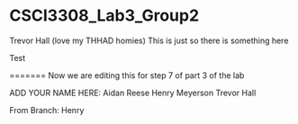 # CSCI3308_Lab3_Group2
Trevor Hall (love my THHAD homies)
This is just so there is something here

Test

=======
Now we are editing this for step 7 of part 3 of the lab

ADD YOUR NAME HERE: 
Aidan Reese
Henry Meyerson
Trevor Hall


From Branch:
Henry
